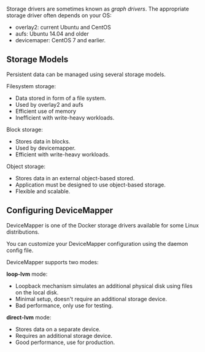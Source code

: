 Storage drivers are sometimes known as *graph drivers*. The appropriate storage driver often depends on your OS:

- overlay2: current Ubuntu and CentOS
- aufs: Ubuntu 14.04 and older
- devicemaper: CentOS 7 and earlier.

## Storage Models

Persistent data can be managed using several storage models.

Filesystem storage:

- Data stored in form of a file system.
- Used by overlay2 and aufs
- Efficient use of memory
- Inefficient with write-heavy workloads.

Block storage:

- Stores data in blocks.
- Used by devicemapper.
- Efficient with write-heavy workloads.

Object storage:

- Stores data in an external object-based stored.
- Application must be designed to use object-based storage.
- Flexible and scalable.


## Configuring DeviceMapper

DeviceMapper is one of the Docker storage drivers available for some Linux distributions.

You can customize your DeviceMapper configuration using the daemon config file.

DeviceMapper supports two modes:

**loop-lvm** mode:

- Loopback mechanism simulates an additional physical disk using files on the local disk.
- Minimal setup, doesn't require an additional storage device.
- Bad performance, only use for testing.

**direct-lvm** mode:

- Stores data on a separate device.
- Requires an additional storage device.
- Good performance, use for production.